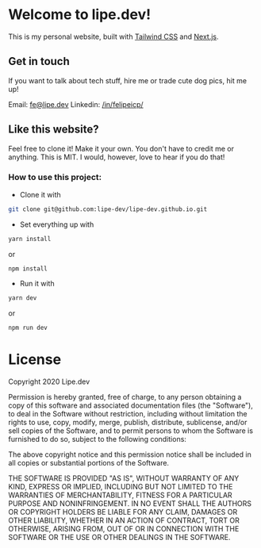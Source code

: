 # Welcome to lipe.dev!

This is my personal website, built with [Tailwind CSS](https://tailwindcss.com) and [Next.js](https://nextjs.or).

## Get in touch

If you want to talk about tech stuff, hire me or trade cute dog pics, hit me up!

Email: [fe@lipe.dev](mailto:fe@lipe.dev)
Linkedin: [/in/felipeicp/](https://www.linkedin.com/in/felipeicp/)

## Like this website?

Feel free to clone it! Make it your own. 
You don't have to credit me or anything. This is MIT. I would, however, love to hear if you do that!

### How to use this project:
- Clone it with 
```sh
git clone git@github.com:lipe-dev/lipe-dev.github.io.git
```
- Set everything up with 
```sh
yarn install
```
or 
```sh
npm install
``` 
- Run it with 
```sh
yarn dev
```
or 
```sh
npm run dev
```

# License

Copyright 2020 Lipe.dev

Permission is hereby granted, free of charge, to any person obtaining a copy of this software and associated documentation files (the "Software"), to deal in the Software without restriction, including without limitation the rights to use, copy, modify, merge, publish, distribute, sublicense, and/or sell copies of the Software, and to permit persons to whom the Software is furnished to do so, subject to the following conditions:

The above copyright notice and this permission notice shall be included in all copies or substantial portions of the Software.

THE SOFTWARE IS PROVIDED "AS IS", WITHOUT WARRANTY OF ANY KIND, EXPRESS OR IMPLIED, INCLUDING BUT NOT LIMITED TO THE WARRANTIES OF MERCHANTABILITY, FITNESS FOR A PARTICULAR PURPOSE AND NONINFRINGEMENT. IN NO EVENT SHALL THE AUTHORS OR COPYRIGHT HOLDERS BE LIABLE FOR ANY CLAIM, DAMAGES OR OTHER LIABILITY, WHETHER IN AN ACTION OF CONTRACT, TORT OR OTHERWISE, ARISING FROM, OUT OF OR IN CONNECTION WITH THE SOFTWARE OR THE USE OR OTHER DEALINGS IN THE SOFTWARE.